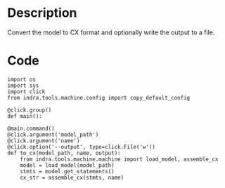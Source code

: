 # Description
Convert the model to CX format and optionally write the output to a file.

# Code
```
import os
import sys
import click
from indra.tools.machine.config import copy_default_config

@click.group()
def main():

@main.command()
@click.argument('model_path')
@click.argument('name')
@click.option('--output', type=click.File('w'))
def to_cx(model_path, name, output):
    from indra.tools.machine.machine import load_model, assemble_cx
    model = load_model(model_path)
    stmts = model.get_statements()
    cx_str = assemble_cx(stmts, name)

```
